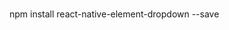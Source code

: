 # 
<!-- npm install @react-native-picker/picker -->

npm install react-native-element-dropdown --save
